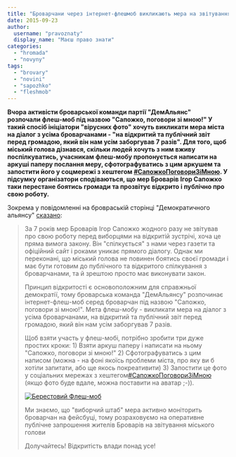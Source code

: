 ```yaml
---
title: "Броварчани через інтернет-флешмоб викликають мера на звітування за 7 років роботи"
date: 2015-09-23
author: 
  username: "pravoznaty"
  display_name: "Маєш право знати"
categories: 
  - "hromada"
  - "novyny"
tags: 
  - "brovary"
  - "novini"
  - "sapozhko"
  - "fleshmob"
---
```


**Вчора активісти броварської команди партії "ДемАльянс" розпочали флеш-моб під назвою "Сапожко, поговори зі мною!" У такий спосіб ініціатори "вірусних фото" хочуть викликати мера міста на діалог з усіма броварчанами - "на відкритий та публічний звіт перед громадою, який він нам усім заборгував 7 разів". Для того, щоб міський голова дізнався, скільки людей хочуть з ним вживу поспілкуватись, учасникам флеш-мобу пропонується написати на аркуші паперу послання меру, сфотографуватись з цим аркушем та запостити його у соцмережі з хештегом [‪#‎СапожкоПоговориЗіМною‬](https://www.facebook.com/hashtag/%D1%81%D0%B0%D0%BF%D0%BE%D0%B6%D0%BA%D0%BE%D0%BF%D0%BE%D0%B3%D0%BE%D0%B2%D0%BE%D1%80%D0%B8%D0%B7%D1%96%D0%BC%D0%BD%D0%BE%D1%8E?source=feed_text&story_id=1631036273826328). У підсумку організатори сподіваються, що мер Броварів Ігор Сапожко таки перестане боятись громади та прозвітує відкрито і публічно про свою роботу.**

Зокрема у повідомленні на бровраській сторінці "Демократичного альянсу" [сказано](https://www.facebook.com/demalliancebrovary):

> За 7 років мер Броварів Ігор Сапожко жодного разу не звітував про свою роботу перед виборцями на відкритій зустрічі, хоча це пряма вимога закону. Він "спілкується" з нами через газети та офіційний сайт і роками уникає прямого діалогу. Однак ми переконані, що міський голова не повинен боятись своєї громади і має бути готовим до публічного та відкритого спілкування з броварчанами, та й зрештою просто має виконувати закон.
> 
> Принцип відкритості є основоположним для справжньої демократії, тому броварська команда "ДемАльянсу" розпочинає інтернет-флеш-моб серед броварчан під назвою "Сапожко, поговори зі мною!". Мета флеш-мобу - викликати мера на діалог з усіма броварчанами, на відкритий та публічний звіт перед громадою, який він нам усім заборгував 7 разів.
> 
> Щоб взяти участь у флеш-мобі, потрібно зробити три дуже простих кроки: 1) Взяти аркуш паперу і написати на ньому "Сапожко, поговори зі мною!" 2) Сфотографуватись з цим написом (можна - на фоні якоїсь проблеми міста, про яку ви б хотіли запитати, або ще якось покреативити) 3) Запостити це фото у соціальних мережах з хештегом[‪#‎СапожкоПоговориЗіМною‬](https://www.facebook.com/hashtag/%D1%81%D0%B0%D0%BF%D0%BE%D0%B6%D0%BA%D0%BE%D0%BF%D0%BE%D0%B3%D0%BE%D0%B2%D0%BE%D1%80%D0%B8%D0%B7%D1%96%D0%BC%D0%BD%D0%BE%D1%8E?source=feed_text&story_id=1631036273826328) (якщо фото буде вдале, можна поставити на аватар ;-)).
> 
> [![Берестовий Флеш-моб](https://mpz.brovary.org/wp-content/uploads/2015/09/Berestovyj-Flesh-mob.jpg)](https://mpz.brovary.org/wp-content/uploads/2015/09/Berestovyj-Flesh-mob.jpg)
> 
> Ми знаємо, що "виборчий штаб" мера активно моніторить броварчан на фейсбуці, тому розраховуємо на оперативне публічне запрошення жителів Броварів на звітування міського голови
> 
> Долучайтесь! Відкритість влади понад усе!
